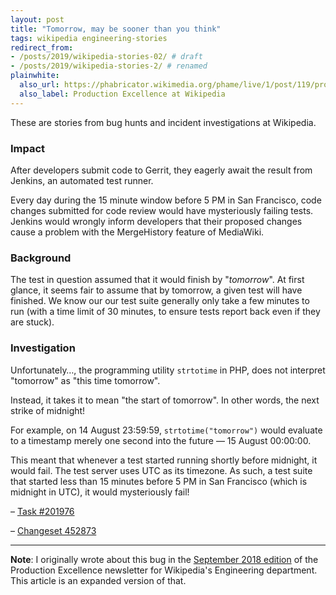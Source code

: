 ```yaml
---
layout: post
title: "Tomorrow, may be sooner than you think"
tags: wikipedia engineering-stories
redirect_from:
- /posts/2019/wikipedia-stories-02/ # draft
- /posts/2019/wikipedia-stories-2/ # renamed
plainwhite:
  also_url: https://phabricator.wikimedia.org/phame/live/1/post/119/production_excellence_september_2018/
  also_label: Production Excellence at Wikipedia
---
```


These are stories from bug hunts and incident investigations at Wikipedia.

<!--more-->


### Impact
After developers submit code to Gerrit, they eagerly await the result from Jenkins, an automated test runner.

Every day during the 15 minute window before 5 PM in San Francisco, code changes submitted for code review would have mysteriously failing tests. Jenkins would wrongly inform developers that their proposed changes cause a problem with the MergeHistory feature of MediaWiki.

### Background
The test in question assumed that it would finish by "_tomorrow_". At first glance, it seems fair to assume that by tomorrow, a given test will have finished. We know our our test suite generally only take a few minutes to run (with a time limit of 30 minutes, to ensure tests report back even if they are stuck).

### Investigation
Unfortunately…, the programming utility `strtotime` in PHP, does not interpret "tomorrow" as "this time tomorrow".

Instead, it takes it to mean "the start of tomorrow". In other words, the next strike of midnight!

For example, on 14 August 23:59:59, `strtotime("tomorrow")` would evaluate to a timestamp merely one second into the future — 15 August 00:00:00.

This meant that whenever a test started running shortly before midnight, it would fail. The test server uses UTC as its timezone. As such, a test suite that started less than 15 minutes before 5 PM in San Francisco (which is midnight in UTC), it would mysteriously fail!

– [Task #201976](https://phabricator.wikimedia.org/T201976 "Flaky unit test MergeHistoryTest::testIsValidMerge")

– [Changeset 452873](https://gerrit.wikimedia.org/r/452873 "MergeHistory: Fix flaky test due to relative timestamp")

-------

**Note**: I originally wrote about this bug in the [September 2018 edition](https://phabricator.wikimedia.org/phame/live/1/post/119/production_excellence_september_2018/) of the Production Excellence newsletter for Wikipedia's Engineering department. This article is an expanded version of that.
